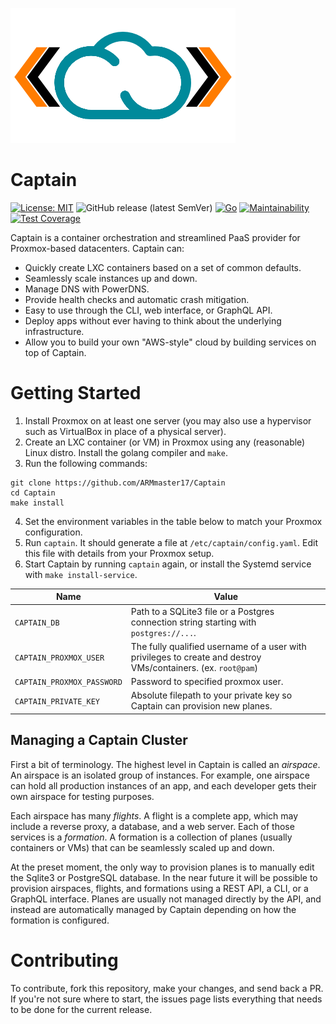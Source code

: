 ![Logo](https://github.com/ARMmaster17/Captain/raw/main/static/Captain.png)
# Captain
[![License: MIT](https://img.shields.io/badge/License-MIT-yellow.svg)](https://opensource.org/licenses/MIT)
![GitHub release (latest SemVer)](https://img.shields.io/github/v/release/ARMmaster17/Captain?sort=semver)
[![Go](https://github.com/ARMmaster17/Captain/actions/workflows/go.yml/badge.svg?branch=main)](https://github.com/ARMmaster17/Captain/actions/workflows/go.yml)
[![Maintainability](https://api.codeclimate.com/v1/badges/ade54503d0d7daec431f/maintainability)](https://codeclimate.com/github/ARMmaster17/Captain/maintainability)
[![Test Coverage](https://api.codeclimate.com/v1/badges/ade54503d0d7daec431f/test_coverage)](https://codeclimate.com/github/ARMmaster17/Captain/test_coverage)

Captain is a container orchestration and streamlined PaaS provider for Proxmox-based datacenters. Captain can:
- Quickly create LXC containers based on a set of common defaults.
- Seamlessly scale instances up and down.
- Manage DNS with PowerDNS.
- Provide health checks and automatic crash mitigation.
- Easy to use through the CLI, web interface, or GraphQL API.
- Deploy apps without ever having to think about the underlying infrastructure.
- Allow you to build your own "AWS-style" cloud by building services on top of Captain.

# Getting Started

1. Install Proxmox on at least one server (you may also use a hypervisor such as VirtualBox in place of a physical server).
2. Create an LXC container (or VM) in Proxmox using any (reasonable) Linux distro. Install the golang compiler and `make`.
3. Run the following commands:

```shell
git clone https://github.com/ARMmaster17/Captain
cd Captain
make install
```
4. Set the environment variables in the table below to match your Proxmox configuration.
5. Run `captain`. It should generate a file at `/etc/captain/config.yaml`. Edit
   this file with details from your Proxmox setup.
6. Start Captain by running `captain` again, or install the Systemd service with
   `make install-service`.

| Name | Value |
   |---|---|
| `CAPTAIN_DB` | Path to a SQLite3 file or a Postgres connection string starting with `postgres://...`. |
| `CAPTAIN_PROXMOX_USER` | The fully qualified username of a user with privileges to create and destroy VMs/containers. (ex. `root@pam`) |
| `CAPTAIN_PROXMOX_PASSWORD` | Password to specified proxmox user. |
| `CAPTAIN_PRIVATE_KEY` | Absolute filepath to your private key so Captain can provision new planes. |

## Managing a Captain Cluster
First a bit of terminology. The highest level in Captain is called an *airspace*. An airspace is an isolated group of instances. For example, one airspace can hold all production instances of an app, and each developer gets their own airspace for testing purposes.

Each airspace has many *flights*. A flight is a complete app, which may include a reverse proxy, a database, and a web server. Each of those services is a *formation*. A formation is a collection of planes (usually containers or VMs) that can be seamlessly scaled up and down.

At the preset moment, the only way to provision planes is to manually edit the Sqlite3 or PostgreSQL database. In the near future it will be possible to provision airspaces, flights, and formations using a REST API, a CLI, or a GraphQL interface. Planes are usually not managed directly by the API, and instead are automatically managed by Captain depending on how the formation is configured.

# Contributing

To contribute, fork this repository, make your changes, and send back a PR. If you're not sure where to start, the issues page lists everything that needs to be done for the current release.
